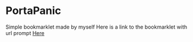 # PortaPanic
Simple bookmarklet made by myself
Here is a link to the bookmarklet with url prompt <a href='javascript:{let link = prompt("Link: (full link) "); const button = document.createElement("a"); button.setAttribute("href", link); button.style.position = "fixed"; button.style.width = "60px"; button.style.height = "60px"; button.style.bottom = "40px"; button.style.right = "40px"; button.style.backgroundColor = "#2d63c8"; button.style.color = "#FFF"; button.style.borderRadius = "50px"; button.style.textAlign = "center"; button.style.boxShadow = "2px 2px 3px #999"; button.style.fontSize = "18px"; document.body.appendChild(button);}'>Here</a>
